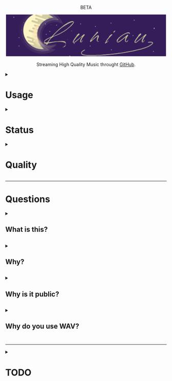 <div align="center"><p>BETA</p><img height="130" width="500" src="logo.png" />
<p>Streaming High Quality Music throught <a href="https://github.com">GitHub</a>.</p></div>

<details><summary><h1>Usage</h1></summary>
  <p>To use Luniau, you can simply go on the <a href="https://lebazardebryan.github.io/Luniau/">website</a>. It use <a href="https://pages.github.com">GitHub Pages</a>. If you want to see the test version, it's <a href="https://lebazardebryan.github.io/Luniau/test.html">here</a>.</p>
</details>

<details><summary><h1>Status</h1></summary>
<div align="center">

  | Fonction | Status |
  |----------|--------|
  | Music Update | [![Félix](https://github.com/LeBazarDeBryan/Luniau/actions/workflows/music_list.yml/badge.svg)](https://github.com/LeBazarDeBryan/Luniau/actions/workflows/music_list.yml) |
  | Website Deployment | [![pages-build-deployment](https://github.com/LeBazarDeBryan/Luniau/actions/workflows/pages/pages-build-deployment/badge.svg)](https://github.com/LeBazarDeBryan/Luniau/actions/workflows/pages/pages-build-deployment) |
</div>
</details>

<details><summary><h1>Quality</h1></summary>
  <p>Audio quality is 1536 Kbit/s. I plan to change the quality if I can.</p>
</details>

___

<h1>Questions</h1>
<details><summary><h2>What is this?<h2></summary>
  <p>This is Luniau. A streaming "platform" that share high quality music without ads for free. If you want to add a music, make an <a href="https://github.com/LeBazarDeBryan/Luniau/issues/new?assignees=&labels=&projects=&template=song-request.md&title=%5BREQUEST%5D+Author+-+Name">issues</a>. I'll try my best to be fast.</p>
</details>

<details><summary><h2>Why?<h2></summary>
  <p>I decided to make this because I'm tired of streaming services poor audio quality (when free) and I'm tired of ads. I don't want to pay when I know that I can listen/download high quality music for free. For example, Spotify Free limit audio to 128kbit/s and in Premium, it's 320kbit/s. (Source: <a href="https://support.spotify.com/us/article/audio-quality">Spotify</a>).</p>
    
</details>

<details><summary><h2>Why is it public?<h2></summary>
  <p>I made it public because I want to share my project to everyone and make music request so they can listen to it in high quality, without ads, with a simple interface without paying a dollar.</p>
</details>

<details><summary><h2>Why do you use WAV?<h2></summary>
  <p>WAV can support a lot more sound and have more bitrate.</p>
  <div align="center">

| Format | Bits | kHz | Sound | Kbit/s |
|--------|------|-----|-------|--------|
|  MP3   |      | 48  | Stereo |  320  |
|  WAV   |  32  | 192 | Stereo | 12 288 |
</div>
</details>

___

<details><summary><h1>TODO</h1></summary>

  - [x] Add music.
  - [x] Make a web interface.
  - [x] Make a player.
  - [x] Change the font.
  - [x] Move the player to the bottom and make it wide.
  - [x] Add a search box.
  - [ ] Add more information for songs.
  - [ ] Add lyrics.
</details>
